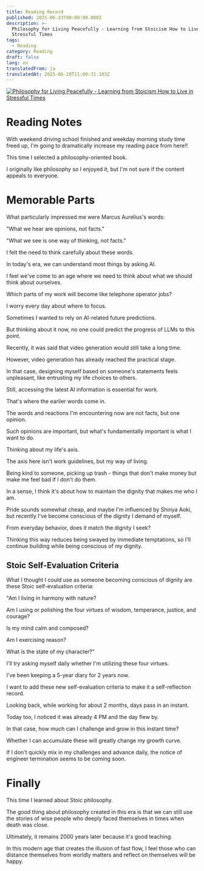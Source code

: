 ```yaml
---
title: Reading Record
published: 2025-06-23T00:00:00.000Z
description: >-
  Philosophy for Living Peacefully - Learning from Stoicism How to Live in
  Stressful Times
tags:
  - Reading
category: Reading
draft: false
lang: en
translatedFrom: ja
translatedAt: 2025-06-28T11:09:31.103Z
---
```


[![Philosophy for Living Peacefully - Learning from Stoicism How to Live in Stressful Times](https://m.media-amazon.com/images/I/718SPVt0jdL._SX342_.jpg)](https://amzn.asia/d/8JByfwC)

# Reading Notes

With weekend driving school finished and weekday morning study time freed up, I'm going to dramatically increase my reading pace from here!!

This time I selected a philosophy-oriented book.

I originally like philosophy so I enjoyed it, but I'm not sure if the content appeals to everyone.

# Memorable Parts

What particularly impressed me were Marcus Aurelius's words:

"What we hear are opinions, not facts."

"What we see is one way of thinking, not facts."

I felt the need to think carefully about these words.

In today's era, we can understand most things by asking AI.

I feel we've come to an age where we need to think about what we should think about ourselves.

Which parts of my work will become like telephone operator jobs?

I worry every day about where to focus.

Sometimes I wanted to rely on AI-related future predictions.

But thinking about it now, no one could predict the progress of LLMs to this point.

Recently, it was said that video generation would still take a long time.

However, video generation has already reached the practical stage.

In that case, designing myself based on someone's statements feels unpleasant, like entrusting my life choices to others.

Still, accessing the latest AI information is essential for work.

That's where the earlier words come in.

The words and reactions I'm encountering now are not facts, but one opinion.

Such opinions are important, but what's fundamentally important is what I want to do.

Thinking about my life's axis.

The axis here isn't work guidelines, but my way of living.

Being kind to someone, picking up trash - things that don't make money but make me feel bad if I don't do them.

In a sense, I think it's about how to maintain the dignity that makes me who I am.

Pride sounds somewhat cheap, and maybe I'm influenced by Shinya Aoki, but recently I've become conscious of the dignity I demand of myself.

From everyday behavior, does it match the dignity I seek?

Thinking this way reduces being swayed by immediate temptations, so I'll continue building while being conscious of my dignity.


## Stoic Self-Evaluation Criteria

What I thought I could use as someone becoming conscious of dignity are these Stoic self-evaluation criteria:

"Am I living in harmony with nature?

Am I using or polishing the four virtues of wisdom, temperance, justice, and courage?

Is my mind calm and composed?

Am I exercising reason?

What is the state of my character?"

I'll try asking myself daily whether I'm utilizing these four virtues.

I've been keeping a 5-year diary for 2 years now.

I want to add these new self-evaluation criteria to make it a self-reflection record.

Looking back, while working for about 2 months, days pass in an instant.

Today too, I noticed it was already 4 PM and the day flew by.

In that case, how much can I challenge and grow in this instant time?

Whether I can accumulate these will greatly change my growth curve.

If I don't quickly mix in my challenges and advance daily, the notice of engineer termination seems to be coming soon.

# Finally

This time I learned about Stoic philosophy.

The good thing about philosophy created in this era is that we can still use the stories of wise people who deeply faced themselves in times when death was close.

Ultimately, it remains 2000 years later because it's good teaching.

In this modern age that creates the illusion of fast flow, I feel those who can distance themselves from worldly matters and reflect on themselves will be happy.
